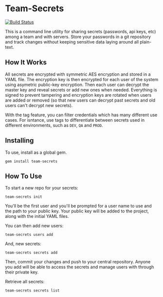 # Team-Secrets #

[![Build Status](https://travis-ci.org/firelit/secrets.svg?branch=master)](https://travis-ci.org/firelit/secrets)

This is a command line utility for sharing secrets (passwords, api keys, etc) among a team and with servers. Store your passwords in a git repository and track changes without keeping sensitive data laying around all plain-text.

## How It Works ##

All secrets are encrypted with symmetric AES encryption and stored in a YAML file. The encryption key is then encrypted for each user of the system using asymetric public-key encryption. Then each user can decrypt the master key and reveal secrets or add new ones when needed. Everything is signed to prevent tampering and encryption keys are rotated when users are added or removed (so that new users can decrypt past secrets and old users can't decrypt new secrets).

With the tag feature, you can filter credentials which has many different use cases. For isntance, use tags to differentiate between secrets used in different environments, such as `DEV`, `QA` and `PROD`.

## Installing ##

To use, install as a global gem.

```
gem install team-secrets
```

## How To Use ##

To start a new repo for your secrets:
```
team-secrets init
```

You'll be the first user and you'll be prompted for a user name to use and the path to your public key. Your public key will be added to the project, along with the initial YAML files.

You can then add new users:
```
team-secrets users add
```

And, new secrets:
```
team-secrets secrets add
```

Then, commit your changes and push to your central repository. Anyone you add will be able to access the secrets and manage users with through their private key.

Retrieve all secrets:
```
team-secrets secrets list
```
